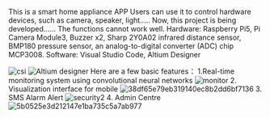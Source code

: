 This is a smart home appliance APP
Users can use it to control hardware devices, such as camera, speaker, light.....
Now, this project is being developed...... The functions cannot work well.
Hardware: Raspberry Pi5, Pi Camera Module3, Buzzer x2, Sharp 2Y0A02 infrared distance sensor, BMP180 pressure sensor, an analog-to-digital converter (ADC) chip MCP3008.
Software: Visual Studio Code, Altium Designer

![csi](https://github.com/user-attachments/assets/7b28e710-3fcb-4e93-8a59-b17c043e1dcb)
![Altium designer](https://github.com/user-attachments/assets/a1dd791f-afa0-453e-9e67-7efe2d197673)
Here are a few basic features：
1.Real-time monitoring system using convolutional neural networks
![monitor](https://github.com/user-attachments/assets/89088f5c-ae50-4a78-945a-17785bcf6703)
2. Visualization interface for mobile
![38df65e79eb319140ec8b2dd6bf7136](https://github.com/Jimmi1e/smartHomeAPP/assets/144962751/a704d939-ba34-43d9-96ae-20e1c3811d9b)
3. SMS Alarm Alert
![security2](https://github.com/user-attachments/assets/6357aafb-e4ce-445b-8cf5-6f302dd7cacc)
4. Admin Centre
![5b0525e3d212147e1ba735c5a7ab977](https://github.com/Jimmi1e/smartHomeAPP/assets/144962751/e5c807c5-58f9-4d69-bac5-bc5da06ee7c8)
